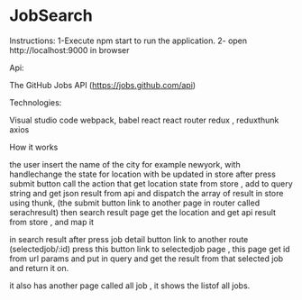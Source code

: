 # JobSearch

Instructions:
1-Execute npm start to run the application.
2- open http://localhost:9000 in browser



Api: 

The GitHub Jobs API (https://jobs.github.com/api)

Technologies:

Visual studio code
webpack, babel
react 
react router
redux , reduxthunk
axios


How it works

the user insert the name of the city for example newyork, with handlechange the state for location with be updated in store 
after press submit button call the action that get location state from store , add to query string and get json result from api and dispatch the array of result in store using thunk, (the submit button link to another page in router called serachresult)
 then search result page get the location and get api result from store , and map it
 
 in search result after press job detail button link to another route (selectedjob/:id)
 press this button link to selectedjob page , this page get id from url params and put in query and get the result from that selected job 
 and return it on.
 
 it also has another page called all job , it shows the listof all jobs. 
